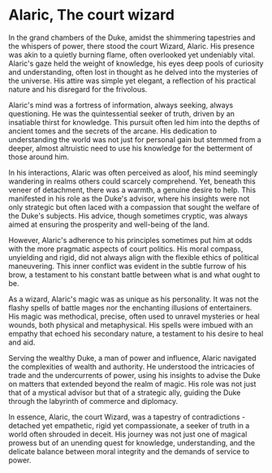 # Alaric, The court wizard

In the grand chambers of the Duke, amidst the shimmering tapestries and the whispers of power, there stood the court Wizard, Alaric. His presence was akin to a quietly burning flame, often overlooked yet undeniably vital. Alaric's gaze held the weight of knowledge, his eyes deep pools of curiosity and understanding, often lost in thought as he delved into the mysteries of the universe. His attire was simple yet elegant, a reflection of his practical nature and his disregard for the frivolous.

Alaric's mind was a fortress of information, always seeking, always questioning. He was the quintessential seeker of truth, driven by an insatiable thirst for knowledge. This pursuit often led him into the depths of ancient tomes and the secrets of the arcane. His dedication to understanding the world was not just for personal gain but stemmed from a deeper, almost altruistic need to use his knowledge for the betterment of those around him.

In his interactions, Alaric was often perceived as aloof, his mind seemingly wandering in realms others could scarcely comprehend. Yet, beneath this veneer of detachment, there was a warmth, a genuine desire to help. This manifested in his role as the Duke's advisor, where his insights were not only strategic but often laced with a compassion that sought the welfare of the Duke's subjects. His advice, though sometimes cryptic, was always aimed at ensuring the prosperity and well-being of the land.

However, Alaric's adherence to his principles sometimes put him at odds with the more pragmatic aspects of court politics. His moral compass, unyielding and rigid, did not always align with the flexible ethics of political maneuvering. This inner conflict was evident in the subtle furrow of his brow, a testament to his constant battle between what is and what ought to be.

As a wizard, Alaric's magic was as unique as his personality. It was not the flashy spells of battle mages nor the enchanting illusions of entertainers. His magic was methodical, precise, often used to unravel mysteries or heal wounds, both physical and metaphysical. His spells were imbued with an empathy that echoed his secondary nature, a testament to his desire to heal and aid.

Serving the wealthy Duke, a man of power and influence, Alaric navigated the complexities of wealth and authority. He understood the intricacies of trade and the undercurrents of power, using his insights to advise the Duke on matters that extended beyond the realm of magic. His role was not just that of a mystical advisor but that of a strategic ally, guiding the Duke through the labyrinth of commerce and diplomacy.

In essence, Alaric, the court Wizard, was a tapestry of contradictions - detached yet empathetic, rigid yet compassionate, a seeker of truth in a world often shrouded in deceit. His journey was not just one of magical prowess but of an unending quest for knowledge, understanding, and the delicate balance between moral integrity and the demands of service to power.